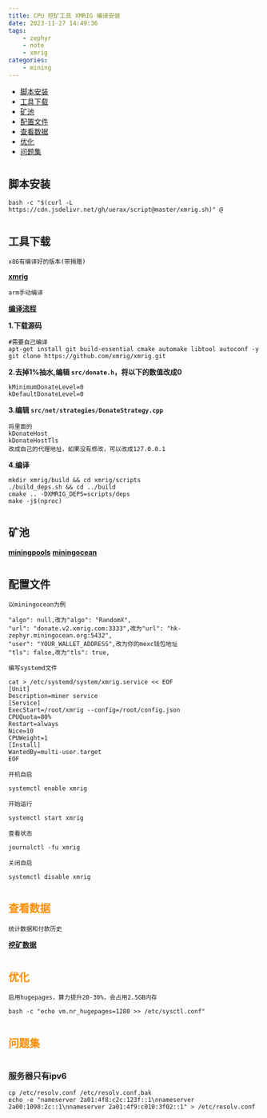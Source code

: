 ```yaml
---
title: CPU 挖矿工具 XMRIG 编译安装
date: 2023-11-27 14:49:36
tags:
    - zephyr
    - note
    - xmrig
categories:
    - mining
---
```


* [脚本安装](#script)
* [工具下载](#tools)
* [矿池](#miningpools)
* [配置文件](#config)
* [查看数据](#data)
* [优化](#optimization)
* [问题集](#qa)

# <h2 id="script">脚本安装</h2>

```
bash -c "$(curl -L https://cdn.jsdelivr.net/gh/uerax/script@master/xmrig.sh)" @
```

# <h2 id="tools">工具下载</h2>

`x86有编译好的版本(带捐赠)`

**[xmrig](https://github.com/xmrig/xmrig/releases)**

`arm手动编译`

**[编译流程](https://xmrig.com/docs/miner/build/ubuntu)**

__1.下载源码__

```
#需要自己编译
apt-get install git build-essential cmake automake libtool autoconf -y
git clone https://github.com/xmrig/xmrig.git
```
	
__2.去掉1%抽水,编辑 `src/donate.h`，将以下的数值改成0__

```
kMinimumDonateLevel=0
kDefaultDonateLevel=0
```
 
__3.编辑 `src/net/strategies/DonateStrategy.cpp`__

```
将里面的
kDonateHost
kDonateHostTls
改成自己的代理地址，如果没有修改，可以改成127.0.0.1
```

__4.编译__

```
mkdir xmrig/build && cd xmrig/scripts
./build_deps.sh && cd ../build
cmake .. -DXMRIG_DEPS=scripts/deps
make -j$(nproc)
```

# <h2 id="miningpools">矿池</h2>

**[miningpools](https://miningpoolstats.stream/zephyr)**
**[miningocean](https://zephyr.miningocean.org/getting_started)**

# <h2 id="config">配置文件</h2>

`以miningocean为例`

```
"algo": null,改为"algo": "RandomX",
"url": "donate.v2.xmrig.com:3333",改为"url": "hk-zephyr.miningocean.org:5432",
"user": "YOUR_WALLET_ADDRESS",改为你的mexc钱包地址
"tls": false,改为"tls": true,
```

`编写systemd文件`

```
cat > /etc/systemd/system/xmrig.service << EOF
[Unit]
Description=miner service
[Service]
ExecStart=/root/xmrig --config=/root/config.json
CPUQuota=80%
Restart=always
Nice=10
CPUWeight=1
[Install]
WantedBy=multi-user.target
EOF
```

`开机自启`

```
systemctl enable xmrig
```

`开始运行`

```
systemctl start xmrig
```

`查看状态`

```
journalctl -fu xmrig
```

`关闭自启`

```
systemctl disable xmrig
```

# <h2 id="data" style="color:#FF8C00">查看数据</h2>

`统计数据和付款历史`

**[挖矿数据](https://zephyr.miningocean.org/worker_stats)**

# <h2 id="optimization" style="color:#FF8C00">优化</h2>

`启用hugepages，算力提升20-30%，会占用2.5GB内存`

```
bash -c "echo vm.nr_hugepages=1280 >> /etc/sysctl.conf"
```

# <h2 id="qa" style="color:#FF8C00">问题集</h2>

# <h3 id="v6only">服务器只有ipv6</h3>

```
cp /etc/resolv.conf /etc/resolv.conf.bak
echo -e "nameserver 2a01:4f8:c2c:123f::1\nnameserver 2a00:1098:2c::1\nnameserver 2a01:4f9:c010:3f02::1" > /etc/resolv.conf
```